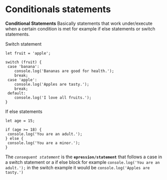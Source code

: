 # Conditionals statements

**Conditional Statements** Basically statements that work under/execute when a certain condition is met for example if else statements or switch statements. 

Switch statement
```JS
let fruit = 'apple';

switch (fruit) {
 case 'banana':
    console.log('Bananas are good for health.');
    break;
 case 'apple':
    console.log('Apples are tasty.');
    break;
 default:
    console.log('I love all fruits.');
}
```

If else statements

```JS
let age = 15;

if (age >= 18) {
 console.log('You are an adult.');
} else {
 console.log('You are a minor.');
}
```

The *`consequent statement`* is the **`epression/statement`** that follows a case in a switch statement or a if else block for example `console.log('You are an adult.');` in the switch example it would be `console.log('Apples are tasty.')` 